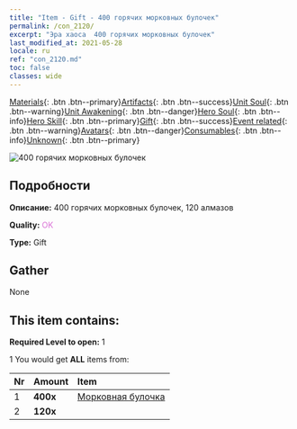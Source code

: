 ```yaml
---
title: "Item - Gift - 400 горячих морковных булочек"
permalink: /con_2120/
excerpt: "Эра хаоса  400 горячих морковных булочек"
last_modified_at: 2021-05-28
locale: ru
ref: "con_2120.md"
toc: false
classes: wide
---
```

 [Materials](/ItemsRU/){: .btn .btn--primary}[Artifacts](/ItemsRU/Artifacts/){: .btn .btn--success}[Unit Soul](/ItemsRU/UnitSoul/){: .btn .btn--warning}[Unit Awakening](/ItemsRU/UnitAwakening/){: .btn .btn--danger}[Hero Soul](/ItemsRU/HeroSoul/){: .btn .btn--info}[Hero Skill](/ItemsRU/HeroSkill/){: .btn .btn--primary}[Gift](/ItemsRU/Gift/){: .btn .btn--success}[Event related](/ItemsRU/Events/){: .btn .btn--warning}[Avatars](/ItemsRU/Avatars/){: .btn .btn--danger}[Consumables](/ItemsRU/Consumables/){: .btn .btn--info}[Unknown](/ItemsRU/Unknown/){: .btn .btn--primary}

 ![400 горячих морковных булочек](/images/t/i_907587.png)

## Подробности
 **Описание:** 400 горячих морковных булочек, 120 алмазов

 **Quality:** <span style="color: #DA70D6">OK</span>

 **Type:** Gift

## Gather

  None

## This item contains:

 **Required Level to open:** 1

 1 You would get **ALL** items  from:

  | Nr | Amount |     Item    |
  |:---|:-------|:------------|
  | 1 |  **400x** | [Морковная булочка](/ItemsRU/con_2119/) |  | 
  | 2 |  **120x** | <i class="fas fa-gem"/> |  | 

